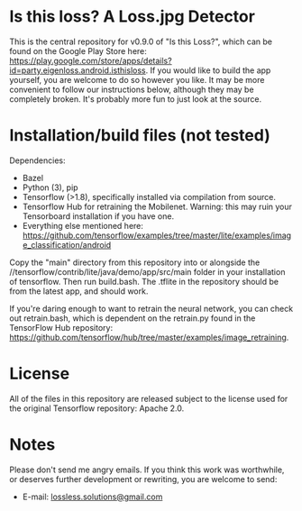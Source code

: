 # Is this loss? A Loss.jpg Detector

This is the central repository for v0.9.0 of "Is this Loss?", which can be found on the Google Play Store here: https://play.google.com/store/apps/details?id=party.eigenloss.android.isthisloss. If you would like to build the app yourself, you are welcome to do so however you like. It may be more convenient to follow our instructions below, although they may be completely broken. It's probably more fun to just look at the source.

# Installation/build files (not tested)

Dependencies:
- Bazel
- Python (3), pip
- Tensorflow (>1.8), specifically installed via compilation from source.
- Tensorflow Hub for retraining the Mobilenet. Warning: this may ruin your Tensorboard installation if you have one.
- Everything else mentioned here: https://github.com/tensorflow/examples/tree/master/lite/examples/image_classification/android

Copy the "main" directory from this repository into or alongside the //tensorflow/contrib/lite/java/demo/app/src/main folder in your installation of tensorflow. Then run build.bash. The .tflite in the repository should be from the latest app, and should work.

If you're daring enough to want to retrain the neural network, you can check out retrain.bash, which is dependent on the retrain.py found in the TensorFlow Hub repository: https://github.com/tensorflow/hub/tree/master/examples/image_retraining. 

# License
All of the files in this repository are released subject to the license used for the original Tensorflow repository: Apache 2.0. 

# Notes
Please don't send me angry emails. If you think this work was worthwhile, or deserves further development or rewriting, you are welcome to send:
- E-mail: lossless.solutions@gmail.com
